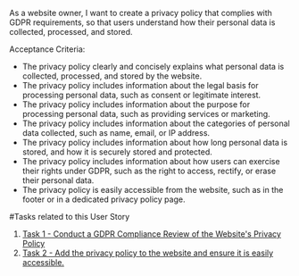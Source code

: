 As a website owner, I want to create a privacy policy that complies with GDPR requirements, so that users understand how their personal data is collected, processed, and stored.

Acceptance Criteria:
* The privacy policy clearly and concisely explains what personal data is collected, processed, and stored by the website.
* The privacy policy includes information about the legal basis for processing personal data, such as consent or legitimate interest.
* The privacy policy includes information about the purpose for processing personal data, such as providing services or marketing.
* The privacy policy includes information about the categories of personal data collected, such as name, email, or IP address.
* The privacy policy includes information about how long personal data is stored, and how it is securely stored and protected.
* The privacy policy includes information about how users can exercise their rights under GDPR, such as the right to access, rectify, or erase their personal data.
* The privacy policy is easily accessible from the website, such as in the footer or in a dedicated privacy policy page.

#Tasks related to this User Story
1. [Task 1 - Conduct a GDPR Compliance Review of the Website's Privacy Policy](https://github.com/rk864/mywebclass-agile-docs/blob/7fe18026ff3fa00d96f887f6b17284912420e1c7/documentation/Theme1_MyWebClass.org%20Website%20Development/initiatives/Initiative3_Ensure%20Legal%20Compliance%20with%20Data%20Protection,%20Copyright,%20and%20Other%20Applicable%20Laws/Epic_1:%20Ensure%20GDPR%20Compliance/stories/UserStory1%20:%20Create%20a%20privacy%20policy/tasks/task1%20-%20Conduct%20a%20GDPR%20Compliance%20Review.md)
2. [Task 2 - Add the privacy policy to the website and ensure it is easily accessible.](https://github.com/rk864/mywebclass-agile-docs/blob/7fe18026ff3fa00d96f887f6b17284912420e1c7/documentation/Theme1_MyWebClass.org%20Website%20Development/initiatives/Initiative3_Ensure%20Legal%20Compliance%20with%20Data%20Protection,%20Copyright,%20and%20Other%20Applicable%20Laws/Epic_1:%20Ensure%20GDPR%20Compliance/stories/UserStory1%20:%20Create%20a%20privacy%20policy/tasks/task2%20-%20Add%20the%20privacy%20policy%20to%20the%20website.md)